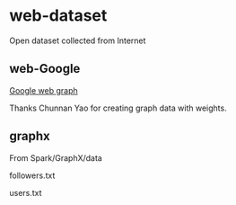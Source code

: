 # web-dataset
Open dataset collected from Internet

## web-Google
[Google web graph](https://snap.stanford.edu/data/web-Google.html)

Thanks Chunnan Yao for creating graph data with weights.

## graphx
From Spark/GraphX/data

  followers.txt

  users.txt
